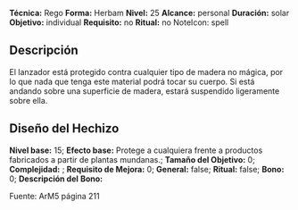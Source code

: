 
**Técnica:** Rego
**Forma:** Herbam
**Nivel:** 25
**Alcance:** personal 
**Duración:** solar  
**Objetivo:** individual
**Requisito:** no
**Ritual:** no
NoteIcon: spell




## Descripción 
<p>El lanzador está protegido contra cualquier tipo de madera no mágica, por lo que nada que tenga este material podrá tocar su cuerpo. Si está andando sobre una superficie de madera, estará suspendido ligeramente sobre ella.</p>

## Diseño del Hechizo 

**Nivel base:** 15; **Efecto base:** Protege a cualquiera frente a productos fabricados a partir de plantas mundanas.;  **Tamaño del **Objetivo:**** 0; **Complejidad:** ; **Requisito de Mejora:** 0; **General:** false; **Ritual:** false; **Bono:** 0; **Descripción del** **Bono:** 

Fuente: ArM5 página 211